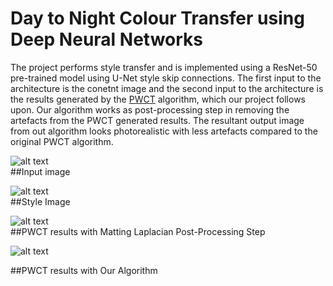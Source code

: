# Day to Night Colour Transfer using Deep Neural Networks

The project performs style transfer and is implemented using a ResNet-50 pre-trained model using U-Net style skip connections. The first input to the architecture is the conetnt image and the second input to the architecture is the results generated by the [PWCT](https://arxiv.org/abs/1802.06474) algorithm, which our project follows upon. Our algorithm works as post-processing step in removing the artefacts from the PWCT generated results. The resultant output image from out algorithm looks photorealistic with less artefacts compared to the original PWCT algorithm. 


![alt text](https://github.com/jitish3143/Res-Unet//blob/main/images/im13.png?raw=true)<br/>
##Input image

![alt text](https://github.com/jitish3143/Res-Unet//blob/main/images/tar13.png?raw=true)<br/>
##Style Image

![alt text](https://github.com/jitish3143/Res-Unet//blob/main/images/out_post13.png?raw=true)<br/>
##PWCT results with Matting Laplacian Post-Processing Step

![alt text](https://github.com/jitish3143/Res-Unet//blob/main/images/out13.png?raw=true)<br/>

##PWCT results with Our Algorithm
